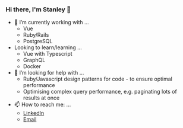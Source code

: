 ### Hi there, I'm Stanley 👋


- 🔭 I’m currently working with ...
  - Vue
  - Ruby/Rails
  - PostgreSQL
- Looking to learn/learning ...
  - Vue with Typescript
  - GraphQL
  - Docker
- 🤔 I’m looking for help with ...
  - Ruby/Javascript design patterns for code - to ensure optimal performance
  - Optimising complex query performance, e.g. paginating lots of results at once 
- 📫 How to reach me: ...
  - [LinkedIn](https://uk.linkedin.com/in/stanley-liu-055330138) 
  - [Email](mailto:stanleypliu@gmail.com)

